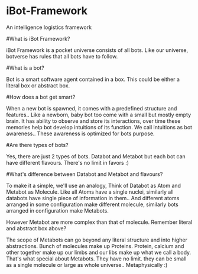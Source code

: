# iBot-Framework
An intelligence logistics framework

#What is iBot Framework?

iBot Framework is a pocket universe consists of all bots. Like our universe, botverse has rules that all bots have to follow.

#What is a bot?

Bot is a smart software agent contained in a box. This could be either a literal box or abstract box. 

#How does a bot get smart?

When a new bot is spawned, it comes with a predefined structure and features.. 
Like a newborn, baby bot too come with a small but mostly empty brain.
It has ability to observe and store its interactions, over time these memories help bot develop intuitions of its function.
We call intuitions as bot awareness.. These awareness is optimized for bots purpose.

#Are there types of bots?

Yes, there are just 2 types of bots. Databot and Metabot
but each bot can have different flavours. There's no limit in favors :)

#What's difference between Databot and Metabot and flavours?

To make it a simple, we'll use an analogy,
Think of Databot as Atom and Metabot as Molecule.
Like all Atoms have a single nuclei, similarly all databots have single piece of information in them.. 
And different atoms arranged in some configuration make different molecule, similarly bots arranged in configuration make Metabots.

However Metabot are more complex than that of molecule. Remember literal and abstract box above? 

The scope of Metabots can go beyond any literal structure and into higher abstractions. 
Bunch of molecules make up Proteins. Protein, calcium and other together make up our limbs and our libs make up what we call a body.
That's what special about Metabots. They have no limit. they can be small as a single molecule or large as whole universe.. Metaphysically :)
